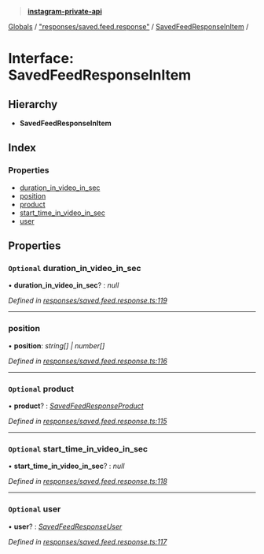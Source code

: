 > **[instagram-private-api](../README.md)**

[Globals](../README.md) / ["responses/saved.feed.response"](../modules/_responses_saved_feed_response_.md) / [SavedFeedResponseInItem](_responses_saved_feed_response_.savedfeedresponseinitem.md) /

# Interface: SavedFeedResponseInItem

## Hierarchy

* **SavedFeedResponseInItem**

## Index

### Properties

* [duration_in_video_in_sec](_responses_saved_feed_response_.savedfeedresponseinitem.md#optional-duration_in_video_in_sec)
* [position](_responses_saved_feed_response_.savedfeedresponseinitem.md#position)
* [product](_responses_saved_feed_response_.savedfeedresponseinitem.md#optional-product)
* [start_time_in_video_in_sec](_responses_saved_feed_response_.savedfeedresponseinitem.md#optional-start_time_in_video_in_sec)
* [user](_responses_saved_feed_response_.savedfeedresponseinitem.md#optional-user)

## Properties

### `Optional` duration_in_video_in_sec

• **duration_in_video_in_sec**? : *null*

*Defined in [responses/saved.feed.response.ts:119](https://github.com/dilame/instagram-private-api/blob/e9c516c/src/responses/saved.feed.response.ts#L119)*

___

###  position

• **position**: *string[] | number[]*

*Defined in [responses/saved.feed.response.ts:116](https://github.com/dilame/instagram-private-api/blob/e9c516c/src/responses/saved.feed.response.ts#L116)*

___

### `Optional` product

• **product**? : *[SavedFeedResponseProduct](_responses_saved_feed_response_.savedfeedresponseproduct.md)*

*Defined in [responses/saved.feed.response.ts:115](https://github.com/dilame/instagram-private-api/blob/e9c516c/src/responses/saved.feed.response.ts#L115)*

___

### `Optional` start_time_in_video_in_sec

• **start_time_in_video_in_sec**? : *null*

*Defined in [responses/saved.feed.response.ts:118](https://github.com/dilame/instagram-private-api/blob/e9c516c/src/responses/saved.feed.response.ts#L118)*

___

### `Optional` user

• **user**? : *[SavedFeedResponseUser](_responses_saved_feed_response_.savedfeedresponseuser.md)*

*Defined in [responses/saved.feed.response.ts:117](https://github.com/dilame/instagram-private-api/blob/e9c516c/src/responses/saved.feed.response.ts#L117)*